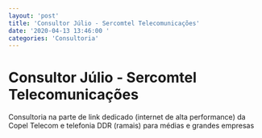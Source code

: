 ```yaml
---
layout: 'post'
title: 'Consultor Júlio - Sercomtel Telecomunicações'
date: '2020-04-13 13:46:00 '
categories: 'Consultoria'
---
```


# Consultor Júlio - Sercomtel Telecomunicações

Consultoria na parte de link dedicado (internet de alta performance) da Copel Telecom e telefonia DDR (ramais) para médias e grandes empresas

